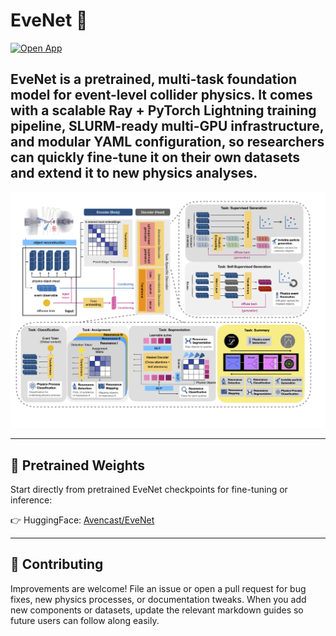 # EveNet 🌌

[![Open App](https://img.shields.io/badge/Open-Doc-blue?style=for-the-badge)](https://uw-epe-ml.github.io/EveNet_Public/)

EveNet is a pretrained, multi-task foundation model for event-level collider physics. 
It comes with a scalable Ray + PyTorch Lightning training pipeline, SLURM-ready multi-GPU infrastructure, 
and modular YAML configuration, 
so researchers can quickly fine-tune it on their own datasets and extend it to new physics analyses.
---

![](docs/network_summary.png)

---

## 🚀 Pretrained Weights

Start directly from pretrained EveNet checkpoints for fine-tuning or inference:

👉 HuggingFace: [Avencast/EveNet](https://huggingface.co/Avencast/EveNet/tree/main)

---

## 🤝 Contributing

Improvements are welcome! File an issue or open a pull request for bug fixes, new physics processes, or documentation tweaks. When you add new components or datasets, update the relevant markdown guides so future users can follow along easily.
